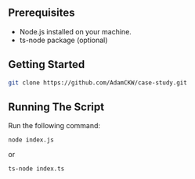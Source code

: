 ## Prerequisites

-   Node.js installed on your machine.
-   ts-node package (optional)

## Getting Started

```bash
git clone https://github.com/AdamCKW/case-study.git
```

## Running The Script

Run the following command:

```
node index.js
```

or

```
ts-node index.ts
```
